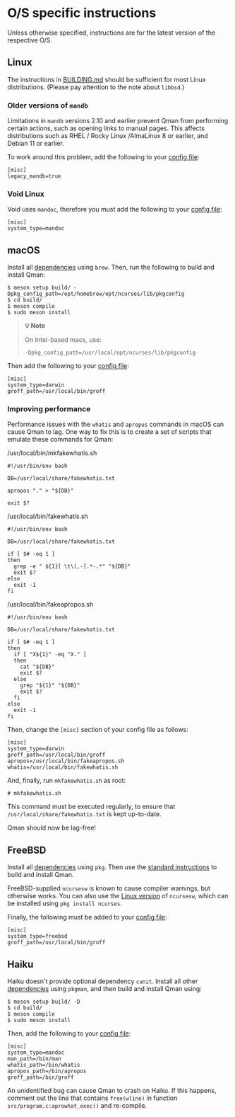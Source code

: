 # O/S specific instructions

Unless otherwise specified, instructions are for the latest version of the
respective O/S.

## Linux

The instructions in [BUILDING.md](BUILDING.md) should be sufficient for most
Linux distributions. (Please pay attention to the note about `libbsd`.)

### Older versions of `mandb`

Limitations in `mandb` versions 2.10 and earlier prevent Qman from performing
certain actions, such as opening links to manual pages. This affects
distributions such as RHEL / Rocky Linux /AlmaLinux 8 or earlier, and Debian
11 or earlier.

To work around this problem, add the following to your
[config file](BUILDING.md#configuration):

```
[misc]
legacy_mandb=true
```

### Void Linux

Void uses `mandoc`, therefore you must add the following to your
[config file](BUILDING.md#configuration):


```
[misc]
system_type=mandoc
```

## macOS

Install all [dependencies](BUILDING.md#dependencies) using `brew`. Then, run the
following to build and install Qman:

```
$ meson setup build/ -Dpkg_config_path=/opt/homebrew/opt/ncurses/lib/pkgconfig
$ cd build/
$ meson compile
$ sudo meson install
```

> **:bulb: Note**
>
> On Intel-based macs, use:
>
> ```
> -Dpkg_config_path=/usr/local/opt/ncurses/lib/pkgconfig
> ```

Then add the following to your [config file](BUILDING.md#configuration):

```
[misc]
system_type=darwin
groff_path=/usr/local/bin/groff
```

### Improving performance

Performance issues with the `whatis` and `apropos` commands in macOS can cause
Qman to lag. One way to fix this is to create a set of scripts that emulate
these commands for Qman:

/usr/local/bin/mkfakewhatis.sh
```
#!/usr/bin/env bash

DB=/usr/local/share/fakewhatis.txt

apropos "." > "${DB}"

exit $?
```

/usr/local/bin/fakewhatis.sh
```
#!/usr/bin/env bash

DB=/usr/local/share/fakewhatis.txt

if [ $# -eq 1 ]
then
  grep -e " ${1}[ \t\(,-].*-.*" "${DB}"
  exit $?
else
  exit -1
fi
```

/usr/local/bin/fakeapropos.sh
```
#!/usr/bin/env bash

DB=/usr/local/share/fakewhatis.txt

if [ $# -eq 1 ]
then
  if [ "X${1}" -eq "X." ]
  then
    cat "${DB}"
    exit $?
  else
    grep "${1}" "${DB}"
    exit $?
  fi
else
  exit -1
fi
```

Then, change the `[misc]` section of your config file as follows:

```
[misc]
system_type=darwin
groff_path=/usr/local/bin/groff
apropos=/usr/local/bin/fakeapropos.sh
whatis=/usr/local/bin/fakewhatis.sh
```

And, finally, run `mkfakewhatis.sh` as root:

```
# mkfakewhatis.sh
```

This command must be executed regularly, to ensure that
`/usr/local/share/fakewhatis.txt` is kept up-to-date.

Qman should now be lag-free!

## FreeBSD

Install all [dependencies](BUILDING.md#dependencies) using `pkg`. Then use the
[standard instructions](BUILDING.md#building-and-installing) to build and
install Qman.

FreeBSD-supplied `ncursesw` is known to cause compiler warnings, but otherwise
works. You can also use the
[Linux version](https://invisible-island.net/ncurses/) of `ncursesw`, which
can be installed using `pkg install ncurses`.

Finally, the following must be added to your
[config file](BUILDING.md#configuration):

```
[misc]
system_type=freebsd
groff_path=/usr/local/bin/groff
```

## Haiku

Haiku doesn't provide optional dependency `cunit`. Install all other
[dependencies](BUILDING.md#dependencies) using `pkgman`, and then build
and install Qman using:

```
$ meson setup build/ -D
$ cd build/
$ meson compile
$ sudo meson install
```

Then, add the following to your [config file](BUILDING.md#configuration):

```
[misc]
system_type=mandoc
man_path=/bin/man
whatis_path=/bin/whatis
apropos_path=/bin/apropos
groff_path=/bin/groff
```

An unidentified bug can cause Qman to crash on Haiku. If this happens, comment
out the line that contains `free(wline)` in function
`src/program.c:aprowhat_exec()` and re-compile.
